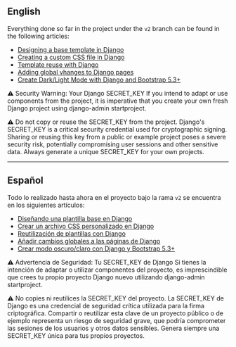 ## English

Everything done so far in the project under the `v2` branch can be found in the following articles:

- [Designing a base template in Django](https://programacionfacil.org/blog/disenando-una-plantilla-base-en-django/)
- [Creating a custom CSS file in Django](https://programacionfacil.org/blog/crear-un-archivo-css-personalizado-en-django/)
- [Template reuse with Django](https://programacionfacil.org/blog/reutilizacion-de-plantillas-con-django/)
- [Adding global vhanges to Django pages](https://programacionfacil.org/blog/anadir-cambios-globales-a-las-paginas-de-django/)
- [Create Dark/Light Mode with Django and Bootstrap 5.3+](https://programacionfacil.org/blog/crear-modo-oscuro-claro-con-django-y-bootstrap-5-3/)

⚠️ Security Warning: Your Django SECRET_KEY
If you intend to adapt or use components from the project, it is imperative that you create your own fresh Django project using django-admin startproject.

⚠️ Do not copy or reuse the SECRET_KEY from the project. Django's SECRET_KEY is a critical security credential used for cryptographic signing. Sharing or reusing this key from a public or example project poses a severe security risk, potentially compromising user sessions and other sensitive data. Always generate a unique SECRET_KEY for your own projects.

---

## Español

Todo lo realizado hasta ahora en el proyecto bajo la rama `v2` se encuentra en los siguientes artículos:

- [Diseñando una plantilla base en Django](https://programacionfacil.org/blog/disenando-una-plantilla-base-en-django/)
- [Crear un archivo CSS personalizado en Django](https://programacionfacil.org/blog/crear-un-archivo-css-personalizado-en-django/)
- [Reutilización de plantillas con Django](https://programacionfacil.org/blog/reutilizacion-de-plantillas-con-django/)
- [Añadir cambios globales a las páginas de Django](https://programacionfacil.org/blog/anadir-cambios-globales-a-las-paginas-de-django/)
- [Crear modo oscuro/claro con Django y Bootstrap 5.3+](https://programacionfacil.org/blog/crear-modo-oscuro-claro-con-django-y-bootstrap-5-3/)

⚠️ Advertencia de Seguridad: Tu SECRET_KEY de Django
Si tienes la intención de adaptar o utilizar componentes del proyecto, es imprescindible que crees tu propio proyecto Django nuevo utilizando django-admin startproject.

⚠️ No copies ni reutilices la SECRET_KEY del proyecto. La SECRET_KEY de Django es una credencial de seguridad crítica utilizada para la firma criptográfica. Compartir o reutilizar esta clave de un proyecto público o de ejemplo representa un riesgo de seguridad grave, que podría comprometer las sesiones de los usuarios y otros datos sensibles. Genera siempre una SECRET_KEY única para tus propios proyectos.
